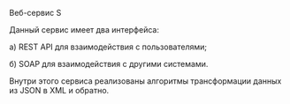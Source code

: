 Веб-сервис S

Данный сервис имеет два интерфейса:

а) REST API для взаимодействия с пользователями;

б) SOAP для взаимодействия с другими системами.

Внутри этого сервиса реализованы алгоритмы трансформации данных из JSON в XML и обратно.